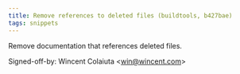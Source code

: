 ```yaml
---
title: Remove references to deleted files (buildtools, b427bae)
tags: snippets
---
```


Remove documentation that references deleted files.

Signed-off-by: Wincent Colaiuta &lt;win@wincent.com&gt;
